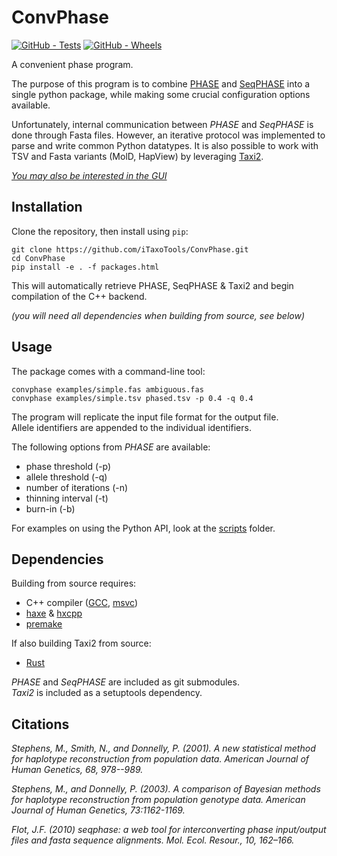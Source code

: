 # ConvPhase

[![GitHub - Tests](https://github.com/iTaxoTools/ConvPhase/actions/workflows/test.yml/badge.svg)](
    https://github.com/iTaxoTools/ConvPhase/actions/workflows/test.yml)
[![GitHub - Wheels](https://github.com/iTaxoTools/ConvPhase/actions/workflows/wheels.yml/badge.svg)](
    https://github.com/iTaxoTools/ConvPhase/actions/workflows/wheels.yml)

A convenient phase program.

The purpose of this program is to combine [PHASE](https://github.com/stephens999/phase) and [SeqPHASE](https://github.com/eeg-ebe/SeqPHASE) into a single python package, while making some crucial configuration options available.

Unfortunately, internal communication between *PHASE* and *SeqPHASE* is done through Fasta files. However, an iterative protocol was implemented to parse and write common Python datatypes. It is also possible to work with TSV and Fasta variants (MolD, HapView) by leveraging [Taxi2](https://github.com/iTaxoTools/taxi2).

[*You may also be interested in the GUI*](https://github.com/iTaxoTools/ConvPhaseGui)

## Installation

Clone the repository, then install using `pip`:

```
git clone https://github.com/iTaxoTools/ConvPhase.git
cd ConvPhase
pip install -e . -f packages.html
```

This will automatically retrieve PHASE, SeqPHASE & Taxi2 and begin compilation of the C++ backend.

*(you will need all dependencies when building from source, see below)*

## Usage

The package comes with a command-line tool:

```
convphase examples/simple.fas ambiguous.fas
convphase examples/simple.tsv phased.tsv -p 0.4 -q 0.4
```

The program will replicate the input file format for the output file.<br>
Allele identifiers are appended to the individual identifiers.

The following options from *PHASE* are available:
- phase threshold (-p)
- allele threshold (-q)
- number of iterations (-n)
- thinning interval (-t)
- burn-in (-b)

For examples on using the Python API, look at the [scripts](./scripts/) folder.

## Dependencies

Building from source requires:
- C++ compiler ([GCC](https://gcc.gnu.org/), [msvc](https://visualstudio.microsoft.com/vs/features/cplusplus/))
- [haxe](https://haxe.org/) & [hxcpp](https://lib.haxe.org/p/hxcpp/)
- [premake](https://premake.github.io/)

If also building Taxi2 from source:
- [Rust](https://www.rust-lang.org/tools/install)

*PHASE* and *SeqPHASE* are included as git submodules.<br>
*Taxi2* is included as a setuptools dependency.

## Citations

*Stephens, M., Smith, N., and Donnelly, P. (2001). A new statistical method for haplotype reconstruction from population data. American Journal of Human Genetics, 68, 978--989.*

*Stephens, M., and Donnelly, P. (2003). A comparison of Bayesian methods for haplotype reconstruction from population genotype data. American Journal of Human Genetics, 73:1162-1169.*

*Flot, J.F. (2010) seqphase: a web tool for interconverting phase input/output files and fasta sequence alignments. Mol. Ecol. Resour., 10, 162–166.*
